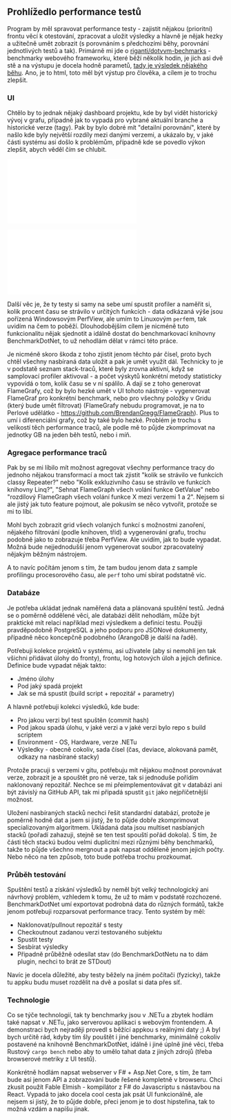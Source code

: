 ## Prohlížedlo performance testů

Program by měl spravovat performance testy - zajistit
nějakou (prioritní) frontu věcí k otestování, zpracovat a uložit
výsledky a hlavně je nějak hezky a užitečně umět zobrazit (s porovnáním
s předchozími běhy, porovnání jednotlivých testů a tak). Primárně mi
jde o [riganti/dotvvm-bechmarks](https://github.com/riganti/dotvvm-benchmarks/) - benchmarky
webového frameworku, které běží několik hodin, je jich asi dvě stě a na
výstupu je docela hodně parametů, [tady je výsledek nějakého běhu](https://ipfs.io/ipfs/QmScnYdY8xoPeHPN85edPdLPbi3GvHrUGicvHAuyMdrAQE/reports/BenchmarkRun-001-2017-05-31-10-34-59/report.html).
Ano, je to html, toto měl být výstup pro člověka, a cílem je to trochu zlepšit.

### UI

Chtělo by to jednak nějaký dashboard projektu, kde by byl vidět historický
vývoj v grafu, případně jak to vypadá pro vybrané aktuální branche
a historické verze (tagy). Pak by bylo dobré mít "detailní porovnání",
které by našlo kde byly největší rozdíly mezi danými verzemi, a ukázalo by,
v jaké části systému asi došlo k problémům, případně kde se povedlo výkon
zlepšit, abych věděl čím se chlubit.

![Dashboard](dashboard-sketch-crop.pdf)

![Porovnání](detail-sketch-crop.pdf)

Další věc je, že ty testy si samy na sebe umí spustit profiler a
naměřit si, kolik procent času se strávilo v určitých funkcích - data
odkázaná výše jsou pořízená Windowsovým PerfView, ale umím to Linuxovým
`perf`em, tak uvidím na čem to poběží. Dlouhodobějším cílem je nicméně tuto
funkcionalitu nějak sjednotit a idálně dostat do benchmarkovací knihovny
BenchmarkDotNet, to už nehodlám dělat v rámci této práce.

Je nicméně skoro škoda z toho zjistit jenom těchto pár čísel, proto
bych chtěl všechny nasbíraná data uložit a pak je umět využít dál.
Technicky to je v podstatě seznam stack-traců, které byly zrovna aktivní,
když se samplovací profiler aktivoval - a počet výskytů konkrétní metody
statisticky vypovídá o tom, kolik času se v ní spálilo. A dají se z toho
generovat FlameGrafy, což by bylo hezké umět v UI tohoto nástroje -
vygenerovat FlameGraf pro konkrétní benchmark, nebo pro všechny položky v Gridu (který bude umět filtrovat)
(FlameGrafy nebudu programovat, je na to Perlové udělátko -
https://github.com/BrendanGregg/FlameGraph). Plus to umí i diferenciální grafy, což by také bylo hezké.
Problém je trochu s velikostí těch performance traců,
ale podle mě to půjde zkomprimovat na jednotky GB na jeden běh testů, nebo i míň.


### Agregace performance traců

Pak by se mi líbilo mít možnost agregovat všechny performance tracy do jednoho
nějakou transformací a moct tak zjistit "kolik se strávilo ve funkcích
classy Repeater?" nebo "Kolik exkluzivního času se strávilo ve funkcích
knihovny Linq?", "Sehnat FlameGraph všech volání funkce GetValue" nebo
"rozdílový FlameGraph všech volání funkce X mezi verzemi 1 a 2".
Nejsem si ale jistý jak tuto feature pojmout, ale pokusím se něco vytvořit,
protože se mi to líbí.

Mohl bych zobrazit grid všech volaných funkcí s možnostmi zanoření, nějakého filtrování (podle knihoven, tříd) a vygenerování grafu, trochu podobně jako to zobrazuje třeba PerfView. Ale uvidím, jak to bude vypadat. Možná bude nejjednodušší jenom vygenerovat soubor zpracovatelný nějakým běžným nástrojem.

A to navíc počítám jenom s tím, že tam budou jenom data z sample profilingu
procesorového času, ale `perf` toho umí sbírat podstatně víc.

### Databáze
Je potřeba ukládat jednak naměřená data a plánovaná spuštění testů. Jedná se o poměrně oddělené věci, ale databázi dělit nehodlám, může být praktické mít relaci například mezi výsledkem a definicí testu. Použiji pravděpodobně PostgreSQL a jeho podporu pro JSONové dokumenty, případně něco koncepčně podobného (ArangoDB je další na řadě).

Potřebuji kolekce projektů v systému, asi uživatele (aby si nemohli jen tak všichni přidávat úlohy do fronty), frontu, log hotových úloh a jejich definice. Definice bude vypadat nějak takto:

* Jméno úlohy
* Pod jaký spadá projekt
* Jak se má spustit (build script + repozitář + parametry)

A hlavně potřebuji kolekci výsledků, kde bude:

* Pro jakou verzi byl test spuštěn (commit hash)
* Pod jakou spadá úlohu, v jaké verzi a v jaké verzi bylo repo s build scriptem
* Environment - OS, Hardware, verze .NETu
* Výsledky - obecně cokoliv, sada čísel (čas, deviace, alokovaná pamět, odkazy na nasbírané stacky)

Protože pracuji s verzemi v gitu, potřebuju mít nějakou možnost porovnávat verze, zobrazit je a spouštět pro ně verze, tak si jednoduše pořídím naklonovaný repozitář. Nechce se mi přeimplementovávat git v databázi ani být závislý na GitHub API, tak mi připadá spustit `git` jako nejpříčetnější možnost.

Uložení nasbíraných stacků nechci řešit standardní databází, protože je poměrně hodně dat a jsem si jistý, že to půjde dobře zkomprimovat specializovaným algoritmem. Ukládaná data jsou multiset nasbíaných stacků (pořadí zahazuji, stejně se ten test spouští pořád dokola). S tím, že části těch stackú budou velmi duplicitní mezi různými běhy benchmarků, takže to půjde všechno mergnout a pak napsat odděleně jenom jejich počty. Nebo něco na ten způsob, toto bude potřeba trochu prozkoumat.

### Průběh testování

Spuštění testů a získání výsledků by neměl být velký technologický ani návrhový problém, vzhledem k tomu, že už to mám v podstatě rozchozené. BenchmarkDotNet umí exportovat podrobná data do různých formátů, takže jenom potřebuji rozparsovat performance tracy. Tento systém by měl:

* Naklonovat/pullnout repozitář s testy
* Checkoutnout zadanou verzi testovaného subjektu
* Spustit testy
* Sesbírat výsledky
* Připadně průběžně odesílat stav (do BenchmarkDotNetu na to dám plugin, nechci to brát ze STDout)

Navíc je docela důležité, aby testy běžely na jiném počítači (fyzicky), takže tu appku budu muset rozdělit na dvě a posílat si data přes síť.

### Technologie

Co se týče technologií, tak ty benchmarky jsou v .NETu a zbytek hodlám
také napsat v .NETu, jako serverovou aplikaci s webovým frontendem. A
demonstraci bych nejraději provedl s běžící appkou s reálnými daty ;) A
byl bych určitě rád, kdyby tím šly pouštět i jiné benchmarky, minimálně
 cokoliv postavené na knihovně BenchmarkDotNet, idálně i jiné úplně
jiné věci, třeba Rustový `cargo bench` nebo aby to umělo tahat data z
jiných zdrojů (třeba browserové metriky z UI testů).

Konkrétně hodlám napsat webserver v F# + Asp.Net Core, s tím, že tam bude asi jenom API
a zobrazování bude řešené kompletně v browseru. Chci zkusit použít Fable Elmish -
kompilátor z F# do Javascriptu s nástavbou na React. Vypadá to jako docela cool
cesta jak psát UI funkcionálně, ale nejsem si jistý, že to půjde dobře, přeci jenom
je to dost hipsteřina, tak to možná vzdám a napíšu jinak.
